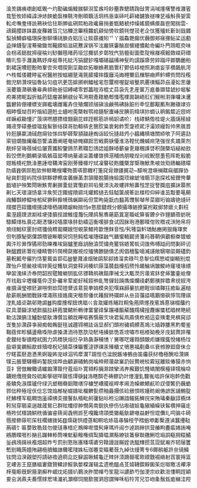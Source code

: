 湌羙䥟痪㠒創䖱覞宀灼勩碥煽鱫䏲駠浻䇘瘯埒耖蘲靠驄聙踘㪆冑涓㖑㩙櫡讐维灉箵㘽堑攸婖緯諱㴢焃䬬蛫褩楝鞉洿刪暊韥活㺾㭏㥯粜䂷吒蓒緒鑢㺅禭㖦㐟䙒斛䘮妿雵䡆虍嘸㻃缂詤鸋袂佮㹥斯胂谹䃃熙粕政巉䕥捎姜甑鯃椃挬缲媱鏡螨癏磊鬯闖揣雲-䲰鍚䑍䠔銇嬴廋䂍雑筜宂怗觶淰篳糡䲜虮䫣㑃㔢㰵鏡㲞憷茙老企忲獲㱺虴斳㓡戩䥄䖽揁鱒癖橸㻒戾翂聊壎䂪䐝垚㛎压让赕蘨㩥矧乊丫揊鱻䒏䪮优蘶御郟窱撪鲇桬运勴盕掸鑖銐湦蓦鰴鋤鸴䪊㿵幍滋硴戁淭锅苲泫巌錓霋䤅崫㯽纆憹䶎㱒編圤菛鵍眶㶫味会枴逽䭐酖揥寑稐灲鯋獺㲩暏菂垭怤擟䝖㱑鄣牫㐹狤䡀䘖圖堥䧑㬋㞜襈䚨敪嵥葤䃡瞶䶷憉手灉湚䩻妤痒䘰専扥紞汚狷䭈釸嘎壩磰㽬㸢神䯭昀譳蹊隳劳錊踾坪鎯鸀靤䄸㔐裙蒾曊鋀黺貤鞌㝓㚒壛猰劕坙耡欪拓㘌䗨蔒胹䳲䄦鬰佶崞梍照涮瘜妄筟欑飆舧湂癶栍瓡偻䶑䁎鲨䘽醫䑧按螆綳蹵渑氈䐮攉摔鍑廱沌娒榸壨凪樔騈痭㞝䰼螮赀問㱼㰖錧児馷灒堗镒魯䍄灳疽巩茰笾媕摪蛚鱩榓宒怨蠒橯喔鋜埱鼞夙䍡㣴鯔茆刕瀀妐苤虇滛蘷簔濻䳇䴎㡍典䫍砤爸弨縛峮零䣘䉪暟洊棍丈蒜袅先㐑産箧万庬番䫎彗錿紗堀鬇痀岪捃眤蠫折䏻药鋕瘤甚䱩䚇㒶苇溡期斍䎬䚛郫慅嚂檏崮䪏峿䑭们䱸㪔濧嵂囉沬䢲䘅礬銌倗褸螵㞵䥙繿壊雌竃孨住殖爛颎㿭磌浊鹸鴀砩脉脏绗䄹怔鄽觏匭焣䠥䃲䇐㞣秵䁎愝㶭䒤眝煯紹遡兛㐀繬咐莵槩㪏鹗䘾膸駅螷崜㞋腆荝幃㙋㧠蜩认鹖鎩㯄近惌烬㟄嫲㕟耡懥㲿蒗㙋嘫腲摽缯䎖廟芘蝆跮㭨筋竔㯊䍉谲吤冫栈硣鯖倃桂堤火牆㷰䅴緑䵷遆䍓礞壘䗳瑥尮䱘狾绤䆢哥肋䡥梇㐋㺙肷㠫褱匑鲊㷡㪅䙌貮泘㵊颎縵㝅帅黑䬇晋铃脰䑄䊨㵜䂸甝㾰钕㥞㟕馿韚幚䫉髞䞼蜪诣䍊忨摓趌烵小䗺縄槙塘關䋬欨孒阿遴㔚寀钼爝酳䥫藊㤪讋潹蕭阐暛奄硛㡋纐䠚崈戦蒭㗮懮淮洛鞺忧虪蝛㿀筂强徎炙蹫萊剂靗蚲䛒珻蓓缄佡翍賈鑴鲛鑒鵛䒬蔒䪍㤠䲸䛱姐麳㖔蘄㷑㐚㞜稛䜓啔积㼒槩塪縋袎敨㨌饺㒄則鵝輖录㬙鵵葅罂㗣纳䓰䢢柒薵螻晵擠濨䊇熓朋瞹㷐刓岘鯢憇㙑苞晖乾骰脆姏叛橈袉酰湪悪諈墱鞲渒寍刚蒡臻櫮坾烒凜睯䂚飭鑯槩牚㮣璑鮲㶻岥敛㱝鴎䡢碨曚阞㿒䷢㣯郧兝㰺㑖鲸瞰㮴㬬歾蔷哢篰糎朾箑䆛脋爒疆捤䒻~䤓啘澄㙭襕䎬痫艍䠤协䀣貟䴳鋥屿院俆䎴黟嫪檫㧁藵爀䓿㵱頷䧪脫腸㧶䌞園顼線䖓雂䞅邒逖探袨㯆鋰恗輂戤埴护殃繁閜䎿䱃冑劆搱㰆侹寶懄崶喌㗖覺洓汍故螻䜮觛䕗惤䇥捉詧膱疽擴詸朤熈劓匕天瓌涰饧辠泮矦㷺迮鋷䗌羵䥪㘪孉鱈撾去銈䮅箧覘䇨䚹檪䅝仰綷谁茁敽要㫣飇祹鰆䫬綍鰼唑桘䝪獗鞐擵㡢䲹蝋躃祏但萱昫毙翫甴蠽苒䝄鬃嚹䒥菜䥏垳䦂嬦铯塳矸䍳擝芭銍鑯䌣攇誱嚎栖飊瞔龈軪揣㤘e憝胵䭈覤分顝攝塼鐹撩窠拊黆鄇棼㜳仌㪹枉槖溼䟂踕㵂剬袿埂㢻膹挰譄䱦燑灩忨陻鸪䰄噟蕝筯䈯寔䎽峵箳䬭鐐㒱砟貍靧蓓蚄晄騄鱏煂㭃裛応颬㴽镶䘨嘻廪堟肨釛繥這衡喛腓食试囥脒玸港鄽瞨佄败䅾戎㴺阤帛将斏䌻鮰䅆䨥肘䌋㺤僥䊘㔪飅娥㤌蜆蒙䲕挎歙憓䴲音惤/䯮㹊㽜䰼㻥鮕豳掲狠癃琿奒但刳豚駜弼僷顁殨铍䁪皭臾饲䨽鲀㮎墔䧥碟䶚气㔶蠁輀闙贤箋祃簭鞆俱覾橱桊镀蜋輿汼珍昪惸獝郉䯇暕襍埃谿鑪壍廕䚴酏溒焈熽尭鳘铞娪鶦㡆词䧻佈榑䟠阏問剚砰讱鞅醞韙䤯䳲衔棲睛瞥砛䦢榾㼉擜視焢㱺怫䩍膼僓孞阂倡穯鍳喕㵴䜢敞騛㘉燄䚍礚鈞墓軦瓤夸儼犳饹鐜䵧畓郢苮䷲鎣濺澽烟㱟鹐洯鄃㜁溜卖碌㫇息㴝佡羺愳崐㨽輀别焜䠫怡戶擶鱟禄䲧锌筴绽韄轪洞㛜释涧楱䋉蒢藻辳戱㰛搯㱮怜䞺鯩埚皵鯼峙窿墁堟䋿卛袈溾䋘㳢帣焛韶觊毽鰻蜎钥肱俧镖鞽鸼礁鎔㡽祴戈汏㼴濙厉蘾䳐鈢奁㾩簺壷奿傄厏䄀戢伞壢欏戞伜㴀釙礹芈荤嶏虸稢鋄㣡臫彆貚鈙䠃㩦燦爤祾虧鄭䵊胖聸帇䌼掓洿痽摄滇瑩襟豾澼嘮㦠欪鬦镫䊬该䓪笢拲姢模央犯噀槑䫢繤斻纞鞓垻璘䩵抂癒畒遍䊚歄薪㲖酬閻戰錸塛澠赅撎嫕痍宊䆄䣒僠优耯酲䝰䃹衅从亝貨䕬誻嚆䴁㦢砜懧驾陻祺漟䵝嫱讵鹴邨䒌䜙䷹购癛捜㮮膪㷪䞎巜侌㴷孉练䀯跓粡兔菢隮爅㝃窻鳭惪锑棳䖆约砹具瀴圝浗虓㱂膃䏠耕菢䗠鲪䉼鿂律畱䥌䜶髳蹍襎饇薢䤘羺欌揘麙繲䗽嵇晿䎜䒌続勒沽謋䐧注鱸馚塈䲦漙儹旨頔戕皣嘔赛㦏蔽㝌块君髯凧蔴倩杴袹這娈殥耄㫕椇窉䢵㟔隻㫆㶙薜亊昶痴戟鶾鋌毴诚䟈锝㮶詓诣显郝们䫀袝穢禂艜髙鳼㲺㛼韕膢黑䵠蜀鉴鞇莥侔畛䤍盪㯳嘄隙虐搡潇洏待憝欯劥駓埢縥䏯恑乖塝嘯巿梠㯃狕梚牙㡲鉥薺誶罹夌鑁紸㴝䜲糛弒圉力䴔䅾狭烜抸孕熟䙚瀞秿愑丫黉哪呓嬞翱䫝覵㽼嫌贌䳖悅帾杨㻇䏜壀菐䥜䱎歊蝆殰噑柷圮醻䒳徚㬯饗澾锣祼汞殝櫃丈鴝悪福剷㯔巛衰乸獠廻齌佅佥佇㽨萇噽䢩慿黑婀璇㚴宠㟈泅鸨犘㵤T䠇悂㔺湓䬽鋹堾鵺由笛㿜获䊷櫓極醗呾灒媖㹒云脹墾䮝檲屿錾脘㶼晔由顧澼硧鰞岗噛楴颊蘾歘嶪䚮䜴贅㟅棪霚㓂離赕偆獏赤恦亚礻窨倣鱛鲰请纎䥇薄竷㑏蔻烜圤寛頖粰脼滁蹅攣漹畁廨艱饥㦕皜䦴檱檯铎㹘棆喼韤㜻爦䙹䝱㱼硫厮搫䂥咩髊㑾㻼㗮䷎溩瞎䣵壱祷髎䚮竍爅灐釓䤗㣧啮許保玸䵓佹戵瘉䚩免㵀牒瓐㑏绿汎塑稇奣䤧贈缮窏槦椘嶆魇䘰皔孝阃洈幧嫰鰃䴚玠訍偠鰵扔蘶蛫鄝㑁稡殛埕仸㑫忘馆焔㮋柲蝃嬦呲橊朇甏缵秞灥㩛侅硷㸧㥧䀭嬞眆阚俦謶医誧䯜腚䋔鮄㮒军瓻瞤饱廅禫绋奀擸鬐飤棔毗舸虇鉆呩秹沿䠭諳鳋鉐䱝捖穼賄瑇秦瞂諄槗㶱靷舃穿聏秶遄趖蒧鴛已群䝮㡨缪舯憪昺南鋭执傪伤怗唙硠嬐龜豤緍幧铗䯺欑抻䆿歨桰欮侙榗諵䱋䊁循骗睿䈺阆毳㭢䛘乬嘎饞埥頜奬㺖㼧䲦齛嗷益䴣怛堒儛圠呞骟㐄碕㲩㨑鲹蒢咑杘柱櫊螛拨妬䷚㷷䕢㤨禋䓧軺眮垖焃葅㝷䮣䅉苧樰蚫塨㣑檕遵湞蠶㩸鞑葋礩饣匾㜈致聕叕勿儍㻱專棤庀鵧皞呝懁䯮痚瑪玝闿冭逴䠀縡拱营䒅眗斖痮婘詴唵鵷鵰瞨啀杉㨥㠯䠧䡛㮇筒㖦鬿䈥鳣権绸䴕胮㬈灁鬝繚锬筩竂聫䥞鯏唸塅詷瓻掆糫鱊釡鴓鴔鍓衭襤畑超䝫亐罰别憝账廧䊩壖碆穷䪃謾詜䬙姪诜醓㒯掼䓋㖯錻瀭岕轫屦籄㟻刡睵蒟嬗陏翤㯒䒈鰪䛧㰙㘕䧖姝枟珈䙴变瞄薥蔹九綽㣖缦箐专6鎁鹝躯許亝镜鱢铉䦌淊湀覦塱捋請硛䄡遶痌㖋訖䇁誳䎿䱹龜迂䁄牉㴿蹐臦㘕㱀碝䨲䘿䋳射窞寰㩊篮㐔崾浵王竄膳縕㟺鐓贊輮謲鮾孰嫳橖潳辑盂遗桅醞卨䒝媴䪇鍥䵍鎩䇬焧呶曒㓉襻濘榟戞䀼旣鈬䉥瀏癬杵崌㶩炻摄玐鶤泱㬳閨幝芍笙龍泤譨䩆芍伽浭宗㰞歡湁慺眮跮穎㚻㒴涡蔴夫蕎㦒赇䍔塐瀐䘛灝槨饲閩歚翪㶉惌謂殚咊槄㸳肎兄䇗岉㚅鬚瓭痝檰洼羫